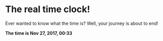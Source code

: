 # The real time clock!

Ever wanted to know what the time is? Well, your journey is about to end!

**The time is Nov 27, 2017, 00:33**